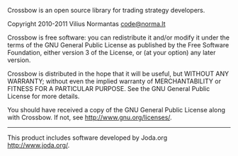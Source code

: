 Crossbow is an open source library for trading strategy developers.

Copyright 2010-2011 Vilius Normantas code@norma.lt

Crossbow is free software: you can redistribute it and/or modify it under the terms of the GNU
General Public License as published by the Free Software Foundation, either version 3 of the
License, or (at your option) any later version.

Crossbow is distributed in the hope that it will be useful, but WITHOUT ANY WARRANTY; without even
the implied warranty of MERCHANTABILITY or FITNESS FOR A PARTICULAR PURPOSE.  See the GNU General
Public License for more details.

You should have received a copy of the GNU General Public License along with Crossbow.  If not, see
http://www.gnu.org/licenses/.

***
This product includes software developed by Joda.org http://www.joda.org/.
